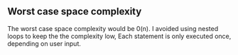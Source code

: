 ## Worst case space complexity
The worst case space complexity would be 0(n). I avoided using nested loops to keep the the complexity low, Each statement is only executed once, depending on user input. 